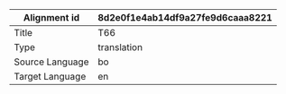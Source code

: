 |Alignment id | 8d2e0f1e4ab14df9a27fe9d6caaa8221
| --- | --- 
|Title | T66 
|Type | translation
|Source Language | bo
|Target Language | en